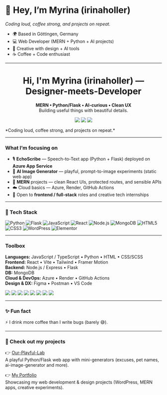 # 🤘 Hey, I’m Myrina (irinaholler)

*Coding loud, coffee strong, and projects on repeat.*

- 🌍 Based in Göttingen, Germany  
- 💻 Web Developer (MERN + Python + AI projects)  
- 🎨 Creative with design + AI tools  
- ☕ Coffee + Code enthusiast  

---

<!-- Hero -->
<h1 align="center">Hi, I'm Myrina (irinaholler) — Designer-meets-Developer</h1>
<p align="center">
  <strong>MERN • Python/Flask • AI-curious • Clean UX</strong><br/>
  Building useful things with beautiful details.
</p>

<p align="center">
  <a href="https://myrina.de/portfolio/"><img src="https://img.shields.io/badge/Portfolio-myrina.de-ff4db8?style=for-the-badge" /></a>
  <a href="https://github.com/irinaholler?tab=repositories"><img src="https://img.shields.io/badge/Repos-@irinaholler-00d1ff?style=for-the-badge" /></a>
  <img src="https://komarev.com/ghpvc/?username=irinaholler&style=for-the-badge&color=grey" />
</p>

<p>*Coding loud, coffee strong, and projects on repeat.*</p>

---

### What I’m focusing on
- 🎙️ **EchoScribe** — Speech-to-Text app (Python + Flask) deployed on **Azure App Service**
- 🧪 **AI Image Generator** — playful, prompt-to-image experiments (static web app)
- 🧩 **MERN** projects — clean React UIs, protected routes, and sensible APIs
- ☁️ Cloud basics — Azure, Render, GitHub Actions
- 💼 Open to **frontend / full-stack** roles and creative tech internships

---

### 🚀 Tech Stack

<!-- Core -->
![Python](https://img.shields.io/badge/Python-3776AB?logo=python&logoColor=white)
![Flask](https://img.shields.io/badge/Flask-000000?logo=flask&logoColor=white)
![JavaScript](https://img.shields.io/badge/JavaScript-F7DF1E?logo=javascript&logoColor=black)
![React](https://img.shields.io/badge/React-20232A?logo=react&logoColor=61DAFB)
![Node.js](https://img.shields.io/badge/Node.js-43853D?logo=node-dot-js&logoColor=white)
![MongoDB](https://img.shields.io/badge/MongoDB-4EA94B?logo=mongodb&logoColor=white)
![HTML5](https://img.shields.io/badge/HTML5-E34F26?logo=html5&logoColor=white)
![CSS3](https://img.shields.io/badge/CSS3-1572B6?logo=css3&logoColor=white)
![WordPress](https://img.shields.io/badge/WordPress-21759B?logo=wordpress&logoColor=white)
![Elementor](https://img.shields.io/badge/Elementor-92003B?logo=elementor&logoColor=white)

---

### Toolbox
**Languages:** JavaScript / TypeScript • Python • HTML • CSS/SCSS  
**Frontend:** React • Vite • Tailwind • Framer Motion  
**Backend:** Node.js / Express • Flask  
**DB:** MongoDB  
**Cloud & DevOps:** Azure • Render • GitHub Actions  
**Design & DX:** Figma • Postman • VS Code

<p>
  <img src="https://img.shields.io/badge/JavaScript-161b22?logo=javascript&logoColor=f7df1e&style=flat" />
  <img src="https://img.shields.io/badge/TypeScript-161b22?logo=typescript&logoColor=2f74c0&style=flat" />
  <img src="https://img.shields.io/badge/Python-161b22?logo=python&logoColor=ffd343&style=flat" />
  <img src="https://img.shields.io/badge/React-161b22?logo=react&logoColor=61dafb&style=flat" />
  <img src="https://img.shields.io/badge/Flask-161b22?logo=flask&logoColor=white&style=flat" />
  <img src="https://img.shields.io/badge/MongoDB-161b22?logo=mongodb&logoColor=4caf50&style=flat" />
  <img src="https://img.shields.io/badge/Tailwind-161b22?logo=tailwindcss&logoColor=38bdf8&style=flat" />
  <img src="https://img.shields.io/badge/Azure-161b22?logo=microsoftazure&logoColor=0089d6&style=flat" />
</p>

---

### ✨ Fun fact
⚡ I drink more coffee than I write bugs (barely 😅).  

---

### 📌 Check out my projects

👉 [Our-Playful-Lab](https://github.com/irinaholler/Our-Playful-Lab)  
A playful Python/Flask web app with mini-generators (excuses, pet names, ai-image-generator and more).  

👉 [My Portfolio](https://myrina.de/portfolio/)  
Showcasing my web development & design projects (WordPress, MERN apps, creative experiments).

